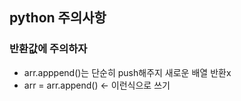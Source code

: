 ## python 주의사항

### 반환값에 주의하자
- arr.apppend()는 단순히 push해주지 새로운 배열 반환x
- arr = arr.append() <- 이런식으로 쓰기